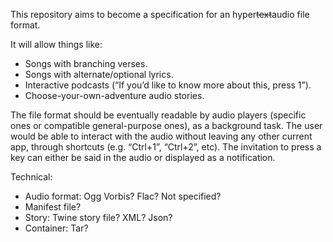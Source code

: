 This repository aims to become a specification for an hyper~~text~~audio file format.

It will allow things like:
* Songs with branching verses.
* Songs with alternate/optional lyrics.
* Interactive podcasts (“If you’d like to know more about this, press 1”).
* Choose-your-own-adventure audio stories.

The file format should be eventually readable by audio players (specific ones or compatible general-purpose ones), as a background task. The user would be able to interact with the audio without leaving any other current app, through shortcuts (e.g. “Ctrl+1”, “Ctrl+2”, etc). The invitation to press a key can either be said in the audio or displayed as a notification.

Technical:
* Audio format: Ogg Vorbis? Flac? Not specified?
* Manifest file?
* Story: Twine story file? XML? Json?
* Container: Tar?
